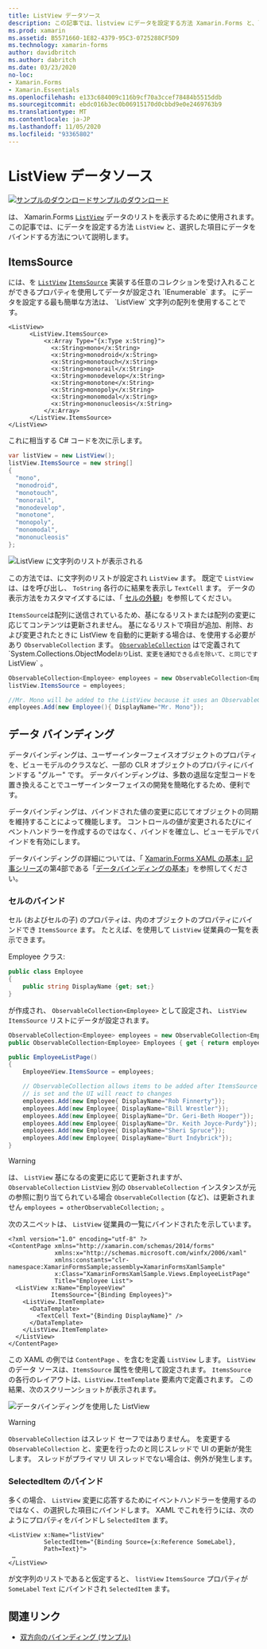 ```yaml
---
title: ListView データソース
description: この記事では、listview にデータを設定する方法 Xamarin.Forms と、listview でデータバインディングを使用する方法について説明します。
ms.prod: xamarin
ms.assetid: B5571660-1E82-4379-95C3-0725288CF5D9
ms.technology: xamarin-forms
author: davidbritch
ms.author: dabritch
ms.date: 03/23/2020
no-loc:
- Xamarin.Forms
- Xamarin.Essentials
ms.openlocfilehash: e133c684009c116b9cf70a3ccef78484b5515ddb
ms.sourcegitcommit: ebdc016b3ec0b06915170d0cbbd9e0e2469763b9
ms.translationtype: MT
ms.contentlocale: ja-JP
ms.lasthandoff: 11/05/2020
ms.locfileid: "93365802"
---
```

# <a name="listview-data-sources"></a>ListView データソース

[![サンプルのダウンロード](~/media/shared/download.png)サンプルのダウンロード](/samples/xamarin/xamarin-forms-samples/userinterface-listview-switchentrytwobinding)

は、 Xamarin.Forms [`ListView`](xref:Xamarin.Forms.ListView) データのリストを表示するために使用されます。 この記事では、にデータを設定する方法 `ListView` と、選択した項目にデータをバインドする方法について説明します。

## <a name="itemssource"></a>ItemsSource

には、を [`ListView`](xref:Xamarin.Forms.ListView) [`ItemsSource`](xref:Xamarin.Forms.ItemsView`1.ItemsSource) 実装する任意のコレクションを受け入れることができるプロパティを使用してデータが設定され `IEnumerable` ます。 にデータを設定する最も簡単な方法は、 `ListView` 文字列の配列を使用することです。

```xaml
<ListView>
      <ListView.ItemsSource>
          <x:Array Type="{x:Type x:String}">
            <x:String>mono</x:String>
            <x:String>monodroid</x:String>
            <x:String>monotouch</x:String>
            <x:String>monorail</x:String>
            <x:String>monodevelop</x:String>
            <x:String>monotone</x:String>
            <x:String>monopoly</x:String>
            <x:String>monomodal</x:String>
            <x:String>mononucleosis</x:String>
          </x:Array>
      </ListView.ItemsSource>
</ListView>
```

これに相当する C# コードを次に示します。

```csharp
var listView = new ListView();
listView.ItemsSource = new string[]
{
  "mono",
  "monodroid",
  "monotouch",
  "monorail",
  "monodevelop",
  "monotone",
  "monopoly",
  "monomodal",
  "mononucleosis"
};
```

![ListView に文字列のリストが表示される](data-and-databinding-images/itemssource-simple.png)

この方法では、に文字列のリストが設定され `ListView` ます。 既定で `ListView` は、はを呼び出し、 `ToString` 各行のに結果を表示し `TextCell` ます。 データの表示方法をカスタマイズするには、「 [セルの外観](~/xamarin-forms/user-interface/listview/customizing-cell-appearance.md)」を参照してください。

`ItemsSource`は配列に送信されているため、基になるリストまたは配列の変更に応じてコンテンツは更新されません。 基になるリストで項目が追加、削除、および変更されたときに ListView を自動的に更新する場合は、を使用する必要があり `ObservableCollection` ます。 [`ObservableCollection`](xref:System.Collections.ObjectModel.ObservableCollection`1) はで定義されて `System.Collections.ObjectModel` おり `List` 、変更を通知できる点を除いて、と同じです `ListView` 。

```csharp
ObservableCollection<Employee> employees = new ObservableCollection<Employee>();
listView.ItemsSource = employees;

//Mr. Mono will be added to the ListView because it uses an ObservableCollection
employees.Add(new Employee(){ DisplayName="Mr. Mono"});
```

## <a name="data-binding"></a>データ バインディング

データバインディングは、ユーザーインターフェイスオブジェクトのプロパティを、ビューモデルのクラスなど、一部の CLR オブジェクトのプロパティにバインドする "グルー" です。 データバインディングは、多数の退屈な定型コードを置き換えることでユーザーインターフェイスの開発を簡略化するため、便利です。

データバインディングは、バインドされた値の変更に応じてオブジェクトの同期を維持することによって機能します。 コントロールの値が変更されるたびにイベントハンドラーを作成するのではなく、バインドを確立し、ビューモデルでバインドを有効にします。

データバインディングの詳細については、「 [ Xamarin.Forms XAML の基本」記事シリーズ](~/xamarin-forms/xaml/xaml-basics/index.md)の第4部である「[データバインディングの基本](~/xamarin-forms/xaml/xaml-basics/data-binding-basics.md)」を参照してください。

### <a name="binding-cells"></a>セルのバインド

セル (およびセルの子) のプロパティは、内のオブジェクトのプロパティにバインドでき `ItemsSource` ます。 たとえば、を使用して `ListView` 従業員の一覧を表示できます。

Employee クラス:

```csharp
public class Employee
{
    public string DisplayName {get; set;}
}
```

が作成され、 `ObservableCollection<Employee>` として設定され、 `ListView` `ItemsSource` リストにデータが設定されます。

```csharp
ObservableCollection<Employee> employees = new ObservableCollection<Employee>();
public ObservableCollection<Employee> Employees { get { return employees; }}

public EmployeeListPage()
{
    EmployeeView.ItemsSource = employees;

    // ObservableCollection allows items to be added after ItemsSource
    // is set and the UI will react to changes
    employees.Add(new Employee{ DisplayName="Rob Finnerty"});
    employees.Add(new Employee{ DisplayName="Bill Wrestler"});
    employees.Add(new Employee{ DisplayName="Dr. Geri-Beth Hooper"});
    employees.Add(new Employee{ DisplayName="Dr. Keith Joyce-Purdy"});
    employees.Add(new Employee{ DisplayName="Sheri Spruce"});
    employees.Add(new Employee{ DisplayName="Burt Indybrick"});
}
```

> [!WARNING]
> は、 `ListView` 基になるの変更に応じて更新されますが、 `ObservableCollection` `ListView` 別の `ObservableCollection` インスタンスが元の参照に割り当てられている場合 `ObservableCollection` (など)、は更新されません `employees = otherObservableCollection;` 。

次のスニペットは、 `ListView` 従業員の一覧にバインドされたを示しています。

```xaml
<?xml version="1.0" encoding="utf-8" ?>
<ContentPage xmlns="http://xamarin.com/schemas/2014/forms"
             xmlns:x="http://schemas.microsoft.com/winfx/2006/xaml"
             xmlns:constants="clr-namespace:XamarinFormsSample;assembly=XamarinFormsXamlSample"
             x:Class="XamarinFormsXamlSample.Views.EmployeeListPage"
             Title="Employee List">
  <ListView x:Name="EmployeeView"
            ItemsSource="{Binding Employees}">
    <ListView.ItemTemplate>
      <DataTemplate>
        <TextCell Text="{Binding DisplayName}" />
      </DataTemplate>
    </ListView.ItemTemplate>
  </ListView>
</ContentPage>
```

この XAML の例では `ContentPage` 、を含むを定義 `ListView` します。 `ListView` のデータ ソースは、`ItemsSource` 属性を使用して設定されます。 `ItemsSource` の各行のレイアウトは、`ListView.ItemTemplate` 要素内で定義されます。 この結果、次のスクリーンショットが表示されます。

![データバインディングを使用した ListView](data-and-databinding-images/bound-data.png)

> [!WARNING]
> `ObservableCollection` はスレッド セーフではありません。 を変更する `ObservableCollection` と、変更を行ったのと同じスレッドで UI の更新が発生します。 スレッドがプライマリ UI スレッドでない場合は、例外が発生します。

### <a name="binding-selecteditem"></a>SelectedItem のバインド

多くの場合、 `ListView` 変更に応答するためにイベントハンドラーを使用するのではなく、の選択した項目にバインドします。 XAML でこれを行うには、次のようにプロパティをバインドし `SelectedItem` ます。

```xaml
<ListView x:Name="listView"
          SelectedItem="{Binding Source={x:Reference SomeLabel},
          Path=Text}">
 …
</ListView>
```

が文字列のリストであると仮定すると、 `listView` `ItemsSource` プロパティが `SomeLabel` `Text` にバインドされ `SelectedItem` ます。

## <a name="related-links"></a>関連リンク

- [双方向のバインディング (サンプル)](/samples/xamarin/xamarin-forms-samples/userinterface-listview-switchentrytwobinding)